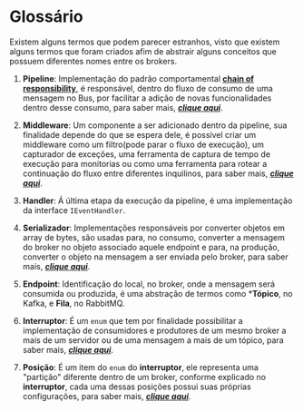 # Glossário

Existem alguns termos que podem parecer estranhos, visto que existem alguns termos que foram criados afim de abstrair alguns conceitos que possuem diferentes nomes entre os brokers.

1. **Pipeline**: Implementação do padrão comportamental [**chain of responsibility**](https://medium.com/xp-inc/design-patterns-parte-15-chain-of-resposability-8790ebb5d443), é responsável, dentro do fluxo de consumo de uma mensagem no Bus, por facilitar a adição de novas funcionalidades dentro desse consumo, para saber mais, [_**clique aqui**_](pipeline.md).

2. **Middleware**: Um componente a ser adicionado dentro da pipeline, sua finalidade depende do que se espera dele, é possível criar um middleware como um filtro(pode parar o fluxo de execução), um capturador de exceções, uma ferramenta de captura de tempo de execução para monitorias ou como uma ferramenta para rotear a continuação do fluxo entre diferentes inquilinos, para saber mais, [_**clique aqui**_](middlewares.md).

3. **Handler**: Á última etapa da execução da pipeline, é uma implementação da interface `IEventHandler`.

4. **Serializador**: Implementações responsáveis por converter objetos em array de bytes, são usadas para, no consumo, converter a mensagem do broker no objeto associado aquele endpoint e para, na produção, converter o objeto na mensagem a ser enviada pelo broker, para saber mais, [_**clique aqui**_](serializadores.md).

5. **Endpoint**: Identificação do local, no broker, onde a mensagem será consumida ou produzida, é uma abstração de termos como ***Tópico**, no Kafka, e **Fila**, no RabbitMQ.

6. **Interruptor**: É um `enum` que tem por finalidade possibilitar a implementação de consumidores e produtores de um mesmo broker a mais de um servidor ou de uma mensagem a mais de um tópico, para saber mais, [_**clique aqui**_](switches.md).

7. **Posição**: É um item do `enum` do **interruptor**, ele representa uma "partição" diferente dentro de um broker, conforme explicado no **interruptor**, cada uma dessas posições possui suas próprias configurações, para saber mais, [_**clique aqui**_](switches.md).
